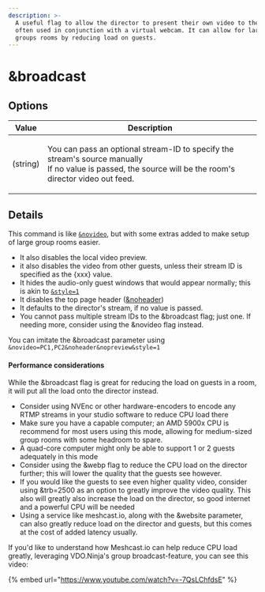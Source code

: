 ```yaml
---
description: >-
  A useful flag to allow the director to present their own video to the group,
  often used in conjunction with a virtual webcam. It can allow for larger
  groups rooms by reducing load on guests.
---
```


# \&broadcast

## Options

| Value    | Description                                                                                                                                                        |
| -------- | ------------------------------------------------------------------------------------------------------------------------------------------------------------------ |
| (string) | <p>You can pass an optional stream-ID to specify the stream's source manually<br>If no value is passed, the source will be the room's director video out feed.</p> |

## Details

This command is like [`&novideo`](../advanced-settings.md#novideo), but with some extras added to make setup of large group rooms easier.

* It also disables the local video preview.
* it also disables the video from other guests, unless their stream ID is specified as the {xxx} value.
* It hides the audio-only guest windows that would appear normally; this is akin to [`&style=1`](../advanced-settings.md#style)
* It disables the top page header ([\&noheader](../advanced-settings.md#noheader))
* It defaults to the director's stream, if no value is passed.
* You cannot pass multiple stream IDs to the \&broadcast flag; just one. If needing more, consider using the \&novideo flag instead.

You can imitate the \&broadcast parameter using `&novideo=PC1,PC2&noheader&nopreview&style=1`

#### Performance considerations

While the \&broadcast flag is great for reducing the load on guests in a room, it will put all the load onto the director instead. &#x20;

* Consider using NVEnc or other hardware-encoders to encode any RTMP streams in your studio software to reduce CPU load there
* Make sure you have a capable computer; an AMD 5900x CPU is recommend for most users using this mode, allowing for medium-sized group rooms with some headroom to spare.
* A quad-core computer might only be able to support 1 or 2 guests adequately in this mode
* Consider using the \&webp flag to reduce the CPU load on the director further; this will lower the quality that the guests see however.
* If you would like the guests to see even higher quality video, consider using \&trb=2500 as an option to greatly improve the video quality. This also will greatly also increase the load on the director, so good internet and a powerful CPU will be needed
* Using a service like meshcast.io, along with the \&website parameter, can also greatly reduce load on the director and guests, but this comes at the cost of added latency usually.

If you'd like to understand how Meshcast.io can help reduce CPU load greatly, leveraging VDO.Ninja's group broadcast-feature, you can see this video:&#x20;

{% embed url="https://www.youtube.com/watch?v=-7QsLChfdsE" %}



